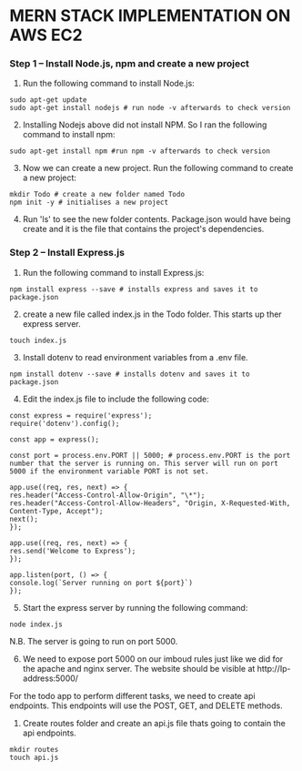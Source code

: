 # MERN STACK IMPLEMENTATION ON AWS EC2


### Step 1 – Install Node.js, npm and create a new project

1. Run the following command to install Node.js:
```
sudo apt-get update
sudo apt-get install nodejs # run node -v afterwards to check version
```
2. Installing Nodejs above did not install NPM. So I ran the following command to install npm:
```
sudo apt-get install npm #run npm -v afterwards to check version
```
3. Now we can create a new project. Run the following command to create a new project:
```
mkdir Todo # create a new folder named Todo
npm init -y # initialises a new project
```
4. Run 'ls' to see the new folder contents. Package.json would have being create and it is the file that contains the project's dependencies.

### Step 2 – Install Express.js
1. Run the following command to install Express.js:
```
npm install express --save # installs express and saves it to package.json
```
2. create a new file called index.js in the Todo folder. This starts up ther express server.
```
touch index.js
```
3. Install dotenv to read environment variables from a .env file.
```
npm install dotenv --save # installs dotenv and saves it to package.json
```
4. Edit the index.js file to include the following code:  
```
const express = require('express');
require('dotenv').config();

const app = express();

const port = process.env.PORT || 5000; # process.env.PORT is the port number that the server is running on. This server will run on port 5000 if the environment variable PORT is not set.

app.use((req, res, next) => {
res.header("Access-Control-Allow-Origin", "\*");
res.header("Access-Control-Allow-Headers", "Origin, X-Requested-With, Content-Type, Accept");
next();
});

app.use((req, res, next) => {
res.send('Welcome to Express');
});

app.listen(port, () => {
console.log(`Server running on port ${port}`)
});
```
5. Start the express server by running the following command:
```
node index.js
```
N.B. The server is going to run on port 5000.

6. We need to expose port 5000 on our imboud rules just like we did for the apache and nginx server.
The website should be visible at http://Ip-address:5000/

For the todo app to perform different tasks, we need to create api endpoints. This endpoints will use the  POST, GET, and DELETE methods.

1. Create routes folder and create an api.js file thats going to contain the api endpoints.
```
mkdir routes
touch api.js
```
 